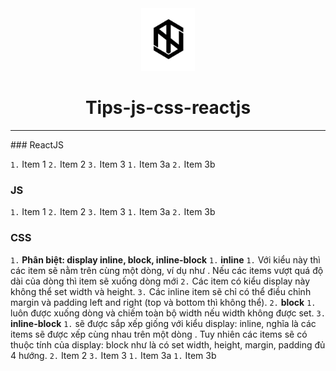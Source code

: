 <div align="center">
  <img height="100" src="img/logo1.png">
  <h1>Tips-js-css-reactjs</h1>

---

</div>
### ReactJS

`1.` Item 1
`2.` Item 2
`3.` Item 3
`1.` Item 3a
`2.` Item 3b

### JS

`1.` Item 1
`2.` Item 2
`3.` Item 3
`1.` Item 3a
`2.` Item 3b

### CSS

`1.` **Phân biệt: display inline, block, inline-block**
`1.` **inline**
`1.` Với kiểu này thì các item sẽ nằm trên cùng một dòng, ví dụ như <span> . Nếu các items vượt quá độ dài của dòng thì item sẽ xuống dòng mới
`2.` Các item có kiểu display này không thể set width và height.
`3.` Các inline item sẽ chỉ có thể điều chỉnh margin và padding left and right (top và bottom thì không thể).
`2.` **block**
`1.` luôn được xuống dòng và chiếm toàn bộ width nếu width không được set.
`3.` **inline-block**
`1.` sẽ được sắp xếp giống với kiểu display: inline, nghĩa là các items sẽ được xếp cùng nhau trên một dòng . Tuy nhiên các items sẽ có thuộc tính của display: block như là có set width, height, margin, padding đủ 4 hướng.
`2.` Item 2
`3.` Item 3
`1.` Item 3a
`1.` Item 3b
